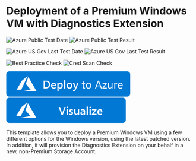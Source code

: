 # Deployment of a Premium Windows VM with Diagnostics Extension

![Azure Public Test Date](https://azurequickstartsservice.blob.core.windows.net/badges/quickstarts/microsoft.compute/vm-diagnostics-extension-windows/PublicLastTestDate.svg)
![Azure Public Test Result](https://azurequickstartsservice.blob.core.windows.net/badges/quickstarts/microsoft.compute/vm-diagnostics-extension-windows/PublicDeployment.svg)

![Azure US Gov Last Test Date](https://azurequickstartsservice.blob.core.windows.net/badges/quickstarts/microsoft.compute/vm-diagnostics-extension-windows/FairfaxLastTestDate.svg)
![Azure US Gov Last Test Result](https://azurequickstartsservice.blob.core.windows.net/badges/quickstarts/microsoft.compute/vm-diagnostics-extension-windows/FairfaxDeployment.svg)

![Best Practice Check](https://azurequickstartsservice.blob.core.windows.net/badges/quickstarts/microsoft.compute/vm-diagnostics-extension-windows/BestPracticeResult.svg)
![Cred Scan Check](https://azurequickstartsservice.blob.core.windows.net/badges/quickstarts/microsoft.compute/vm-diagnostics-extension-windows/CredScanResult.svg)

[![Deploy To Azure](https://raw.githubusercontent.com/Azure/azure-quickstart-templates/master/1-CONTRIBUTION-GUIDE/images/deploytoazure.svg?sanitize=true)](https://portal.azure.com/#create/Microsoft.Template/uri/https%3A%2F%2Fraw.githubusercontent.com%2FAzure%2Fazure-quickstart-templates%2Fmaster%2Fquickstarts%2Fmicrosoft.compute%2Fvm-diagnostics-extension-windows%2Fazuredeploy.json)  [![Visualize](https://raw.githubusercontent.com/Azure/azure-quickstart-templates/master/1-CONTRIBUTION-GUIDE/images/visualizebutton.svg?sanitize=true)](http://armviz.io/#/?load=https%3A%2F%2Fraw.githubusercontent.com%2FAzure%2Fazure-quickstart-templates%2Fmaster%2Fquickstarts%2Fmicrosoft.compute%2Fvm-diagnostics-extension-windows%2Fazuredeploy.json)

This template allows you to deploy a Premium Windows VM using a few different options for the Windows version, using the latest patched version. In addition, it will provision the Diagnostics Extension on your behalf in a new, non-Premium Storage Account.


